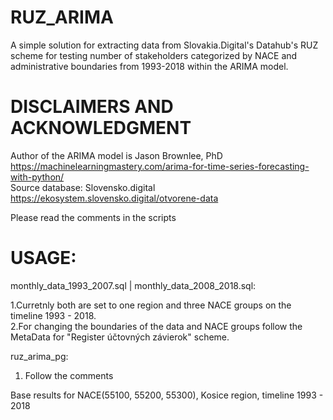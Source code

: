 # RUZ_ARIMA  
A simple solution for extracting data from Slovakia.Digital's Datahub's RUZ scheme for testing number of stakeholders categorized by NACE and administrative boundaries from 1993-2018 within the ARIMA model.

# DISCLAIMERS AND ACKNOWLEDGMENT
Author of the ARIMA model is Jason Brownlee, PhD  https://machinelearningmastery.com/arima-for-time-series-forecasting-with-python/  
Source database: Slovensko.digital https://ekosystem.slovensko.digital/otvorene-data   

Please read the comments in the scripts  

# USAGE:
monthly_data_1993_2007.sql | monthly_data_2008_2018.sql:  

1.Curretnly both are set to one region and three NACE groups on the timeline 1993 - 2018.  
2.For changing the boundaries of the data and NACE groups follow the MetaData for "Register účtovných závierok" scheme.  

ruz_arima_pg:  
1. Follow the comments

Base results for NACE(55100, 55200, 55300), Kosice region, timeline 1993 - 2018



